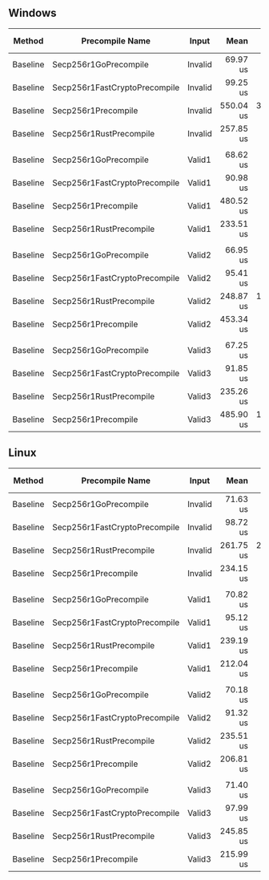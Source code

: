 ## Windows

| Method   | Precompile Name               | Input   | Mean      | Error     | StdDev    | Ratio | RatioSD | Gas  | Throughput   | Throughput CI-Lower | Throughput CI-Upper | Allocated | Alloc Ratio |
|--------- |------------------------------ |-------- |----------:|----------:|----------:|------:|--------:|-----:|-------------:|--------------------:|--------------------:|----------:|------------:|
| Baseline | Secp256r1GoPrecompile         | Invalid |  69.97 us |  1.495 us |  2.096 us |  0.13 |    0.01 | 3450 | 49.31 MGas/s |        50.11 MGas/s |        48.53 MGas/s |       1 B |        0.00 |
| Baseline | Secp256r1FastCryptoPrecompile | Invalid |  99.25 us |  2.735 us |  4.008 us |  0.18 |    0.02 | 3450 | 34.76 MGas/s |        35.50 MGas/s |        34.06 MGas/s |       1 B |        0.00 |
| Baseline | Secp256r1Precompile           | Invalid | 550.04 us | 37.911 us | 55.569 us |  1.01 |    0.14 | 3450 |  6.27 MGas/s |         6.62 MGas/s |         5.96 MGas/s |    1007 B |        1.00 |
| Baseline | Secp256r1RustPrecompile       | Invalid | 257.85 us |  8.676 us | 12.986 us |  0.47 |    0.05 | 3450 | 13.38 MGas/s |        13.73 MGas/s |        13.05 MGas/s |       3 B |        0.00 |
|          |                               |         |           |           |           |       |         |      |              |                     |                     |           |             |
| Baseline | Secp256r1GoPrecompile         | Valid1  |  68.62 us |  1.112 us |  1.629 us |  0.14 |    0.00 | 3450 | 50.28 MGas/s |        50.90 MGas/s |        49.67 MGas/s |       1 B |        0.00 |
| Baseline | Secp256r1FastCryptoPrecompile | Valid1  |  90.98 us |  0.269 us |  0.395 us |  0.19 |    0.00 | 3450 | 37.92 MGas/s |        38.00 MGas/s |        37.83 MGas/s |       1 B |        0.00 |
| Baseline | Secp256r1Precompile           | Valid1  | 480.52 us |  2.754 us |  4.122 us |  1.00 |    0.01 | 3450 |  7.18 MGas/s |         7.21 MGas/s |         7.15 MGas/s |    1007 B |        1.00 |
| Baseline | Secp256r1RustPrecompile       | Valid1  | 233.51 us |  0.413 us |  0.606 us |  0.49 |    0.00 | 3450 | 14.77 MGas/s |        14.79 MGas/s |        14.76 MGas/s |       2 B |        0.00 |
|          |                               |         |           |           |           |       |         |      |              |                     |                     |           |             |
| Baseline | Secp256r1GoPrecompile         | Valid2  |  66.95 us |  0.130 us |  0.190 us |  0.15 |    0.00 | 3450 | 51.53 MGas/s |        51.60 MGas/s |        51.45 MGas/s |       1 B |        0.00 |
| Baseline | Secp256r1FastCryptoPrecompile | Valid2  |  95.41 us |  5.518 us |  7.735 us |  0.21 |    0.02 | 3450 | 36.16 MGas/s |        37.80 MGas/s |        34.66 MGas/s |       1 B |        0.00 |
| Baseline | Secp256r1RustPrecompile       | Valid2  | 248.87 us | 12.026 us | 17.248 us |  0.55 |    0.04 | 3450 | 13.86 MGas/s |        14.38 MGas/s |        13.38 MGas/s |       2 B |        0.00 |
| Baseline | Secp256r1Precompile           | Valid2  | 453.34 us |  1.738 us |  2.601 us |  1.00 |    0.01 | 3450 |  7.61 MGas/s |         7.63 MGas/s |         7.59 MGas/s |    1004 B |        1.00 |
|          |                               |         |           |           |           |       |         |      |              |                     |                     |           |             |
| Baseline | Secp256r1GoPrecompile         | Valid3  |  67.25 us |  0.178 us |  0.262 us |  0.14 |    0.00 | 3450 | 51.30 MGas/s |        51.40 MGas/s |        51.20 MGas/s |       1 B |        0.00 |
| Baseline | Secp256r1FastCryptoPrecompile | Valid3  |  91.85 us |  1.959 us |  2.682 us |  0.19 |    0.01 | 3450 | 37.56 MGas/s |        38.17 MGas/s |        36.97 MGas/s |       1 B |        0.00 |
| Baseline | Secp256r1RustPrecompile       | Valid3  | 235.26 us |  1.101 us |  1.614 us |  0.48 |    0.02 | 3450 | 14.66 MGas/s |        14.72 MGas/s |        14.61 MGas/s |       2 B |        0.00 |
| Baseline | Secp256r1Precompile           | Valid3  | 485.90 us | 11.800 us | 17.296 us |  1.00 |    0.05 | 3450 |  7.10 MGas/s |         7.23 MGas/s |         6.97 MGas/s |    1004 B |        1.00 |

## Linux

| Method   | Precompile Name               | Input   | Mean      | Error     | StdDev    | Ratio | RatioSD | Gas  | Throughput   | Throughput CI-Lower | Throughput CI-Upper | Allocated | Alloc Ratio |
|--------- |------------------------------ |-------- |----------:|----------:|----------:|------:|--------:|-----:|-------------:|--------------------:|--------------------:|----------:|------------:|
| Baseline | Secp256r1GoPrecompile         | Invalid |  71.63 us |  1.723 us |  2.471 us |  1.00 |    0.05 | 3450 | 48.16 MGas/s |        49.05 MGas/s |        47.31 MGas/s |       1 B |        1.00 |
| Baseline | Secp256r1FastCryptoPrecompile | Invalid |  98.72 us |  2.653 us |  3.889 us |  1.38 |    0.07 | 3450 | 34.95 MGas/s |        35.67 MGas/s |        34.26 MGas/s |       1 B |        1.00 |
| Baseline | Secp256r1RustPrecompile       | Invalid | 261.75 us | 24.672 us | 35.384 us |  3.66 |    0.50 | 3450 | 13.18 MGas/s |        14.18 MGas/s |        12.31 MGas/s |       3 B |        3.00 |
| Baseline | Secp256r1Precompile           | Invalid | 234.15 us |  9.142 us | 13.400 us |  3.27 |    0.21 | 3450 | 14.73 MGas/s |        15.18 MGas/s |        14.31 MGas/s |    1794 B |    1,794.00 |
|          |                               |         |           |           |           |       |         |      |              |                     |                     |           |             |
| Baseline | Secp256r1GoPrecompile         | Valid1  |  70.82 us |  1.434 us |  2.056 us |  1.00 |    0.04 | 3450 | 48.72 MGas/s |        49.47 MGas/s |        47.99 MGas/s |       1 B |        1.00 |
| Baseline | Secp256r1FastCryptoPrecompile | Valid1  |  95.12 us |  2.092 us |  3.066 us |  1.34 |    0.06 | 3450 | 36.27 MGas/s |        36.88 MGas/s |        35.68 MGas/s |       1 B |        1.00 |
| Baseline | Secp256r1RustPrecompile       | Valid1  | 239.19 us |  4.953 us |  7.260 us |  3.38 |    0.14 | 3450 | 14.42 MGas/s |        14.65 MGas/s |        14.20 MGas/s |       2 B |        2.00 |
| Baseline | Secp256r1Precompile           | Valid1  | 212.04 us |  6.818 us | 10.205 us |  3.00 |    0.17 | 3450 | 16.27 MGas/s |        16.67 MGas/s |        15.89 MGas/s |    1794 B |    1,794.00 |
|          |                               |         |           |           |           |       |         |      |              |                     |                     |           |             |
| Baseline | Secp256r1GoPrecompile         | Valid2  |  70.18 us |  1.101 us |  1.580 us |  1.00 |    0.03 | 3450 | 49.16 MGas/s |        49.75 MGas/s |        48.59 MGas/s |       1 B |        1.00 |
| Baseline | Secp256r1FastCryptoPrecompile | Valid2  |  91.32 us |  1.746 us |  2.559 us |  1.30 |    0.05 | 3450 | 37.78 MGas/s |        38.33 MGas/s |        37.25 MGas/s |       1 B |        1.00 |
| Baseline | Secp256r1RustPrecompile       | Valid2  | 235.51 us |  3.956 us |  5.922 us |  3.36 |    0.11 | 3450 | 14.65 MGas/s |        14.84 MGas/s |        14.47 MGas/s |       2 B |        2.00 |
| Baseline | Secp256r1Precompile           | Valid2  | 206.81 us |  3.474 us |  4.982 us |  2.95 |    0.10 | 3450 | 16.68 MGas/s |        16.90 MGas/s |        16.47 MGas/s |    1794 B |    1,794.00 |
|          |                               |         |           |           |           |       |         |      |              |                     |                     |           |             |
| Baseline | Secp256r1GoPrecompile         | Valid3  |  71.40 us |  1.943 us |  2.787 us |  1.00 |    0.05 | 3450 | 48.32 MGas/s |        49.32 MGas/s |        47.35 MGas/s |       1 B |        1.00 |
| Baseline | Secp256r1FastCryptoPrecompile | Valid3  |  97.99 us |  3.384 us |  5.064 us |  1.37 |    0.09 | 3450 | 35.21 MGas/s |        36.15 MGas/s |        34.32 MGas/s |       1 B |        1.00 |
| Baseline | Secp256r1RustPrecompile       | Valid3  | 245.85 us |  2.765 us |  4.053 us |  3.45 |    0.14 | 3450 | 14.03 MGas/s |        14.15 MGas/s |        13.92 MGas/s |       2 B |        2.00 |
| Baseline | Secp256r1Precompile           | Valid3  | 215.99 us |  4.179 us |  6.254 us |  3.03 |    0.14 | 3450 | 15.97 MGas/s |        16.21 MGas/s |        15.74 MGas/s |    1794 B |    1,794.00 |